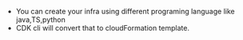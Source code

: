  
- You can create your infra using different programing language like java,TS,python
- CDK cli will convert that to cloudFormation template.
